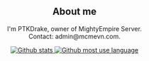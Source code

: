 <div style="text-align:center">
    <h2>About me</h2>

<p>I'm PTKDrake, owner of MightyEmpire Server.<br>
Contact: admin@mcmevn.com.<br></p>
<a href="https://github.com/PTKDrake">
<img src="https://github-readme-stats.vercel.app/api?username=PTKDrake&theme=dark&show_icons=true"  alt="Github stats"/>
</a>
<a href="https://github.com/PTKDrake">
<img src="https://github-readme-stats.vercel.app/api/top-langs/?username=PTKDrake&theme=dark&show_icons=true&layout=compact"  alt="Github most use language"/>
</a>

</div>